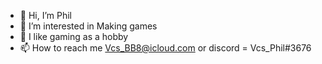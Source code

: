 - 👋 Hi, I’m Phil
- 👀 I’m interested in Making games
- 🌱 I like gaming as a hobby
- 📫 How to reach me Vcs_BB8@icloud.com or discord = Vcs_Phil#3676


